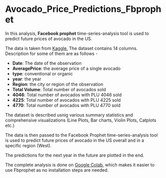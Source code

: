 # Avocado_Price_Predictions_Fbprophet
In this analysis, **Facebook prophet** time-series-analysis tool is used to predict future prices of avocado in the US.

The data is taken from [Kaggle.](https://www.kaggle.com/neuromusic/avocado-prices)
The dataset contains 14 columns. Description for some of them are as follows - 
- **Date**: The date of the observation
- **AveragePrice**: the average price of a single avocado
- **type**: conventional or organic
- **year**: the year
- **Region**: the city or region of the observation
- **Total Volume**: Total number of avocados sold
- **4046**: Total number of avocados with PLU 4046 sold
- **4225**: Total number of avocados with PLU 4225 sold
- **4770**: Total number of avocados with PLU 4770 sold

The dataset is described usnig various summary statistics and comprehensive visualizations (Line Plots, Bar charts, Violin Plots, Catplots etc.)

The data is then passed to the Facebook Prophet time-series-analysis tool is used to predict future prices of avocado in the US overall and in a specific region (West).

The predictions for the next year in the future are plotted in the end.

The complete analysis is done on [Google Colab](https://colab.research.google.com/), which makes it easier to use Fbprophet as no installation steps are needed.
